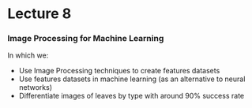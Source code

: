 # Lecture 8

### Image Processing for Machine Learning

In which we: 
- Use Image Processing techniques to create features datasets
- Use features datasets in machine learning (as an alternative to neural networks)
- Differentiate images of leaves by type with around $90\%$ success rate 